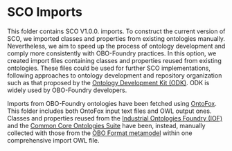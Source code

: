 # SCO Imports

This folder contains SCO V1.0.0. imports. To construct the current version of SCO, we imported classes and properties from existing ontologies manually. Nevertheless, we aim to speed up the process of ontology development and comply more consistently with OBO-Foundry practices. In this option, we created import files containing classes and properties reused from existing ontologies. These files could be used for further SCO implementations, following approaches to ontology development and repository organization such as that proposed by the [Ontology Development Kit (ODK)](https://github.com/INCATools/ontology-development-kit). ODK is widely used by OBO-Foundry developers.

Imports from OBO-Foundry ontologies have been fetched using [OntoFox](https://ontofox.hegroup.org/). This folder includes both OntoFox input text files and OWL output ones. Classes and properties reused from the [Industrial Ontologies Foundry (IOF)](https://github.com/iofoundry/ontology) and the [Common Core Ontologies Suite](https://github.com/CommonCoreOntology/CommonCoreOntologies/tree/master) have been, instead, manually collected with those from the [OBO Format metamodel](http://www.geneontology.org/formats/oboInOwl) within one comprehensive import OWL file.
